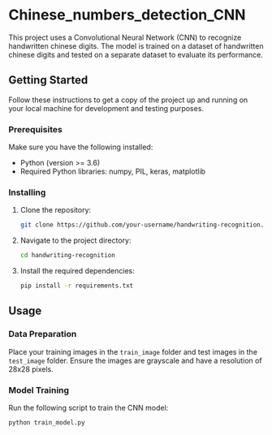 # Chinese_numbers_detection_CNN

This project uses a Convolutional Neural Network (CNN) to recognize handwritten chinese digits. The model is trained on a dataset of handwritten chinese digits and tested on a separate dataset to evaluate its performance.

## Getting Started

Follow these instructions to get a copy of the project up and running on your local machine for development and testing purposes.

### Prerequisites

Make sure you have the following installed:

- Python (version >= 3.6)
- Required Python libraries: numpy, PIL, keras, matplotlib

### Installing

1. Clone the repository:

    ```bash
    git clone https://github.com/your-username/handwriting-recognition.git
    ```

2. Navigate to the project directory:

    ```bash
    cd handwriting-recognition
    ```

3. Install the required dependencies:

    ```bash
    pip install -r requirements.txt
    ```

## Usage

### Data Preparation

Place your training images in the `train_image` folder and test images in the `test_image` folder. Ensure the images are grayscale and have a resolution of 28x28 pixels.

### Model Training

Run the following script to train the CNN model:

```bash
python train_model.py

